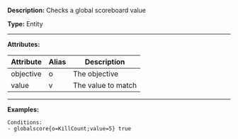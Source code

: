 **Description:** Checks a global scoreboard value

**Type:** Entity

---

**Attributes:**

| Attribute | Alias | Description        |
| --------- | ----- | ------------------ |
| objective | o     | The objective      |
| value     | v     | The value to match |

---

**Examples:**

```
Conditions:
- globalscore{o=KillCount;value=5} true
```
